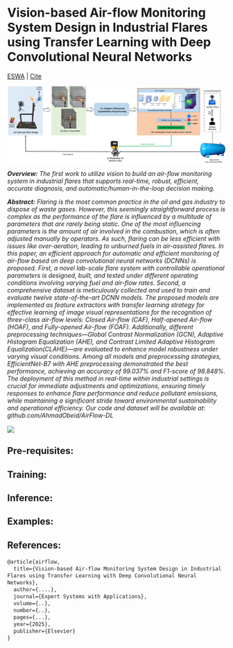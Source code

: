 # Vision-based Air-flow Monitoring System Design in Industrial Flares using Transfer Learning with Deep Convolutional Neural Networks
[ESWA](www.google.com) | [Cite](#references)

<img src="doc/fig.jpg" width="1000px" align="center" />

***Overview:** The first work to utilize vision to build an air-flow monitoring system in industrial flares that supports real-time, robust, efficient, accurate diagnosis, and automatic/human-in-the-loop decision making.*

***Abstract:** Flaring is the most common practice in the oil and gas industry to dispose of waste gases. However, this seemingly straightforward process is complex as the performance of the flare is influenced by a multitude of parameters that are rarely being static. One of the most influencing parameters is the amount of air involved in the combustion, which is often adjusted manually by operators. As such, flaring can be less efficient with issues like over-aeration, leading to unburned fuels in air-assisted flares. In this paper, an efficient approach for automatic and efficient monitoring of air-flow based on deep convolutional neural networks (DCNNs) is proposed. First, a novel lab-scale flare system with controllable operational parameters is designed, built, and tested under different operating conditions involving varying fuel and air-flow rates. Second, a comprehensive dataset is meticulously collected and used to train and evaluate twelve state-of-the-art DCNN models. The proposed models are implemented as feature extractors with transfer learning strategy for effective learning of image visual representations for the recognition of three-class air-flow levels: Closed Air-flow (CAF), Half-opened Air-flow (HOAF), and Fully-opened Air-flow (FOAF). Additionally, different preprocessing techniques—Global Contrast Normalization (GCN), Adaptive Histogram Equalization (AHE), and Contrast Limited Adaptive Histogram Equalization(CLAHE)—are evaluated to enhance model robustness under varying visual conditions. Among all models and preprocessing strategies, EfficientNet-B7 with AHE preprocessing demonstrated the best performance, achieving an accuracy of 99.037\% and F1-score of 98.848\%. The deployment of this method in real-time within industrial settings is crucial for immediate adjustments and optimizations, ensuring timely responses to enhance flare performance and reduce pollutant emissions, while maintaining a significant stride toward environmental sustainability and operational efficiency. Our code and dataset will be available at: github.com/AhmadObeid/AirFlow-DL*

<img src="doc/new.gif" width="1000px" align="center" />

## Pre-requisites:

## Training:

## Inference:

## Examples:

## References:
```
@article{airflow,
  title={Vision-based Air-flow Monitoring System Design in Industrial Flares using Transfer Learning with Deep Convolutional Neural Networks},
  author={....},
  journal={Expert Systems with Applications},
  volume={..},
  number={..},
  pages={...},
  year={2025},
  publisher={Elsevier}
}
```

